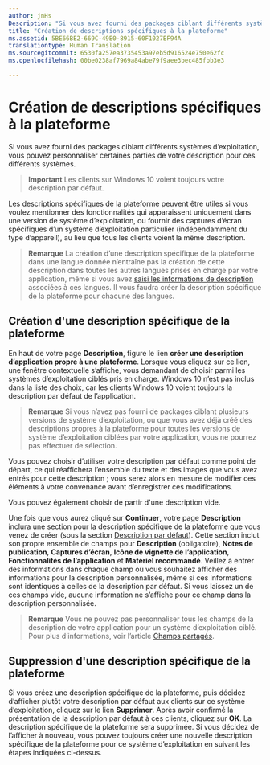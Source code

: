 ```yaml
---
author: jnHs
Description: "Si vous avez fourni des packages ciblant différents systèmes d’exploitation, vous pouvez personnaliser certaines parties de votre description pour ces différents systèmes."
title: "Création de descriptions spécifiques à la plateforme"
ms.assetid: 5BE66BE2-669C-49E0-8915-60F1027EF94A
translationtype: Human Translation
ms.sourcegitcommit: 6530fa257ea3735453a97eb5d916524e750e62fc
ms.openlocfilehash: 00be0238af7969a84abe79f9aee3bec485fbb3e3

---
```


# Création de descriptions spécifiques à la plateforme


Si vous avez fourni des packages ciblant différents systèmes d’exploitation, vous pouvez personnaliser certaines parties de votre description pour ces différents systèmes.

> **Important** Les clients sur Windows 10 voient toujours votre description par défaut.

Les descriptions spécifiques de la plateforme peuvent être utiles si vous voulez mentionner des fonctionnalités qui apparaissent uniquement dans une version de système d’exploitation, ou fournir des captures d’écran spécifiques d’un système d’exploitation particulier (indépendamment du type d’appareil), au lieu que tous les clients voient la même description.

> **Remarque** La création d’une description spécifique de la plateforme dans une langue donnée n’entraîne pas la création de cette description dans toutes les autres langues prises en charge par votre application, même si vous avez [saisi les informations de description](create-app-descriptions.md) associées à ces langues. Il vous faudra créer la description spécifique de la plateforme pour chacune des langues.

## Création d'une description spécifique de la plateforme


En haut de votre page **Description**, figure le lien **créer une description d’application propre à une plateforme**. Lorsque vous cliquez sur ce lien, une fenêtre contextuelle s’affiche, vous demandant de choisir parmi les systèmes d’exploitation ciblés pris en charge. Windows 10 n’est pas inclus dans la liste des choix, car les clients Windows 10 voient toujours la description par défaut de l’application.

> **Remarque** Si vous n’avez pas fourni de packages ciblant plusieurs versions de système d’exploitation, ou que vous avez déjà créé des descriptions propres à la plateforme pour toutes les versions de système d’exploitation ciblées par votre application, vous ne pourrez pas effectuer de sélection.

Vous pouvez choisir d’utiliser votre description par défaut comme point de départ, ce qui réaffichera l’ensemble du texte et des images que vous avez entrés pour cette description ; vous serez alors en mesure de modifier ces éléments à votre convenance avant d’enregistrer ces modifications.

Vous pouvez également choisir de partir d'une description vide.

Une fois que vous aurez cliqué sur **Continuer**, votre page **Description** inclura une section pour la description spécifique de la plateforme que vous venez de créer (sous la section [Description par défaut](create-app-descriptions.md#default-description-fields)). Cette section inclut son propre ensemble de champs pour **Description** (obligatoire), **Notes de publication**, **Captures d’écran**, **Icône de vignette de l’application**, **Fonctionnalités de l’application** et **Matériel recommandé**. Veillez à entrer des informations dans chaque champ où vous souhaitez afficher des informations pour la description personnalisée, même si ces informations sont identiques à celles de la description par défaut. Si vous laissez un de ces champs vide, aucune information ne s’affiche pour ce champ dans la description personnalisée.

> **Remarque** Vous ne pouvez pas personnaliser tous les champs de la description de votre application pour un système d’exploitation ciblé. Pour plus d’informations, voir l’article [Champs partagés](create-app-descriptions.md#shared-fields).

## Suppression d'une description spécifique de la plateforme


Si vous créez une description spécifique de la plateforme, puis décidez d’afficher plutôt votre description par défaut aux clients sur ce système d’exploitation, cliquez sur le lien **Supprimer**. Après avoir confirmé la présentation de la description par défaut à ces clients, cliquez sur **OK**. La description spécifique de la plateforme sera supprimée. Si vous décidez de l’afficher à nouveau, vous pouvez toujours créer une nouvelle description spécifique de la plateforme pour ce système d’exploitation en suivant les étapes indiquées ci-dessus.

 

 







<!--HONumber=Jun16_HO4-->


